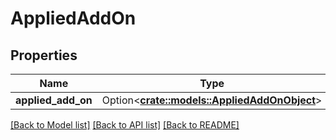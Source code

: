 # AppliedAddOn

## Properties

Name | Type | Description | Notes
------------ | ------------- | ------------- | -------------
**applied_add_on** | Option<[**crate::models::AppliedAddOnObject**](AppliedAddOnObject.md)> |  | [optional]

[[Back to Model list]](../README.md#documentation-for-models) [[Back to API list]](../README.md#documentation-for-api-endpoints) [[Back to README]](../README.md)


